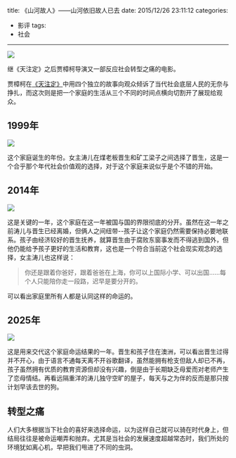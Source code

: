 title: 《山河故人》——山河依旧故人已去
date: 2015/12/26 23:11:12
categories:
- 影评
tags:
- 社会

---
![](https://image.covertness.me/shanheguren_p2274320140.jpg)

继《天注定》之后贾樟柯导演又一部反应社会转型之痛的电影。
<!-- more -->

贾樟柯在[《天注定》](http://covertness.me/2015/09/30/%E3%80%8A%E5%A4%A9%E6%B3%A8%E5%AE%9A%E3%80%8B%E2%80%94%E2%80%94%E6%9D%A5%E8%87%AA%E7%A4%BE%E4%BC%9A%E5%BA%95%E5%B1%82%E7%9A%84%E5%91%90%E5%96%8A/)中用四个独立的故事向观众倾诉了当代社会底层人民的无奈与挣扎，而这次则是把一个家庭的生活从三个不同的时间点横向切割开了展现给观众。

## 1999年

![](https://image.covertness.me/shanheguren_p2243042992.jpg)

这个家庭诞生的年份。女主涛儿在煤老板晋生和矿工梁子之间选择了晋生，这是一个合乎那个年代社会价值观的选择，对于这个家庭来说似乎是个不错的开始。

## 2014年

![](https://image.covertness.me/shanheguren_p2274314393.jpg)

这是关键的一年，这个家庭在这一年被国与国的界限彻底的分开。虽然在这一年之前涛儿与晋生已经离婚，但俩人之间纽带--孩子让这个家庭仍然需要保持必要地联系。孩子由经济较好的晋生抚养，就算晋生由于腐败东窗事发而不得逃到国外，但他仍能给予孩子更好的生活和教育，这也是一个符合当前这个社会现实观念的选择，女主涛儿也这样说：
> 你还是跟着你爸好，跟着爸爸在上海，你可以上国际小学、可以出国......每个人只能陪你走一段路，迟早是要分开的。

可以看出家庭里所有人都是认同这样的命运的。

## 2025年

![](https://image.covertness.me/shanheguren_p4234235.jpg)

这是用来交代这个家庭命运结果的一年。晋生和孩子住在澳洲，可以看出晋生过得并不开心，由于语言不通每天离不开谷歌翻译，虽然能拥有枪支但敌人却已不再，孩子虽然拥有优质的教育资源但却没有兴趣，倒是由于长期缺乏母爱而对老师产生了恋母情结。再看远隔重洋的涛儿独守空旷的屋子，每天与之为伴的反而是那只按计划早该去世的狗。

## 转型之痛

人们大多根据当下社会的喜好来选择命运，以为这样自己就可以骑在时代身上，但结局往往是被命运嘲弄和抛弃。尤其是当社会的发展速度超越常态时，我们所处的环境犹如离心机，早把我们甩进了不同的虫洞。
